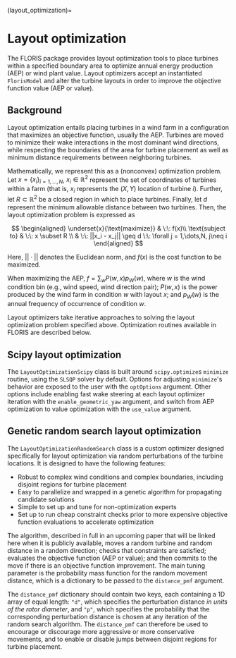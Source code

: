 
(layout_optimization)=
# Layout optimization

The FLORIS package provides layout optimization tools to place turbines within a specified
boundary area to optimize annual energy production (AEP) or wind plant value. Layout
optimizers accept an instantiated `FlorisModel` and alter the turbine layouts in order to
improve the objective function value (AEP or value).

## Background

Layout optimization entails placing turbines in a wind farm in a configuration that maximizes
an objective function, usually the AEP. Turbines are moved to minimize their wake interactions
in the most dominant wind directions, while respecting the boundaries of the area for turbine
placement as well as minimum distance requirements between neighboring turbines.

Mathematically, we represent this as a (nonconvex) optimization problem.
Let $x = \{x_i\}_{i=1,\dots,N}$, $x_i \in \mathbb{R}^2$ represent the set of
coordinates of turbines within a farm (that is, $x_i$ represents the $(X, Y)$
location of turbine $i$). Further, let $R \subset \mathbb{R}^2$ be a closed
region in which to place turbines. Finally, let $d$ represent the minimum
allowable distance between two turbines. Then, the layout optimization problem
is expressed as

$$
\begin{aligned}
\underset{x}{\text{maximize}} & \:\: f(x)\\
\text{subject to} & \:\: x \subset R \\
& \:\: ||x_i - x_j|| \geq d \:\: \forall j = 1,\dots,N, j\neq i
\end{aligned}
$$

Here, $||\cdot||$ denotes the Euclidean norm, and $f(x)$ is the cost function to be maximized.

When maximizing the AEP, $f = \sum_w P(w, x)p_W(w)$, where $w$ is the wind condition bin
(e.g., wind speed, wind direction pair); $P(w, x)$ is the power produced by the wind farm in
condition $w$ with layout $x$; and $p_W(w)$ is the annual frequency of occurrence of
condition $w$.

Layout optimizers take iterative approaches to solving the layout optimization problem
specified above. Optimization routines available in FLORIS are described below.

## Scipy layout optimization
The `LayoutOptimizationScipy` class is built around `scipy.optimize`s `minimize`
routine, using the `SLSQP` solver by default. Options for adjusting
`minimize`'s behavior are exposed to the user with the `optOptions` argument.
Other options include enabling fast wake steering at each layout optimizer
iteration with the `enable_geometric_yaw` argument, and switch from AEP
optimization to value optimization with the `use_value` argument.

## Genetic random search layout optimization
The `LayoutOptimizationRandomSearch` class is a custom optimizer designed specifically for
layout optimization via random perturbations of the turbine locations. It is designed to have
the following features:
- Robust to complex wind conditions and complex boundaries, including disjoint regions for
turbine placement
- Easy to parallelize and wrapped in a genetic algorithm for propagating candidate solutions
- Simple to set up and tune for non-optimization experts
- Set up to run cheap constraint checks prior to more expensive objective function evaluations
to accelerate optimization

The algorithm, described in full in an upcoming paper that will be linked here when it is
publicly available, moves a random turbine and random distance in a random direction; checks
that constraints are satisfied; evaluates the objective function (AEP or value); and then
commits to the move if there is an objective function improvement. The main tuning parameter
is the probability mass function for the random movement distance, which is a dictionary to be
passed to the `distance_pmf` argument.

The `distance_pmf` dictionary should contain two keys, each containing a 1D array of equal
length: `"d"`, which specifies the perturbation distance _in units of the rotor diameter_,
and `"p"`, which specifies the probability that the corresponding perturbation distance is
chosen at any iteration of the random search algorithm. The `distance_pmf` can therefore be
used to encourage or discourage more aggressive or more conservative movements, and to enable
or disable jumps between disjoint regions for turbine placement.

<!--
![](grs_optimization.mp4)
-->
